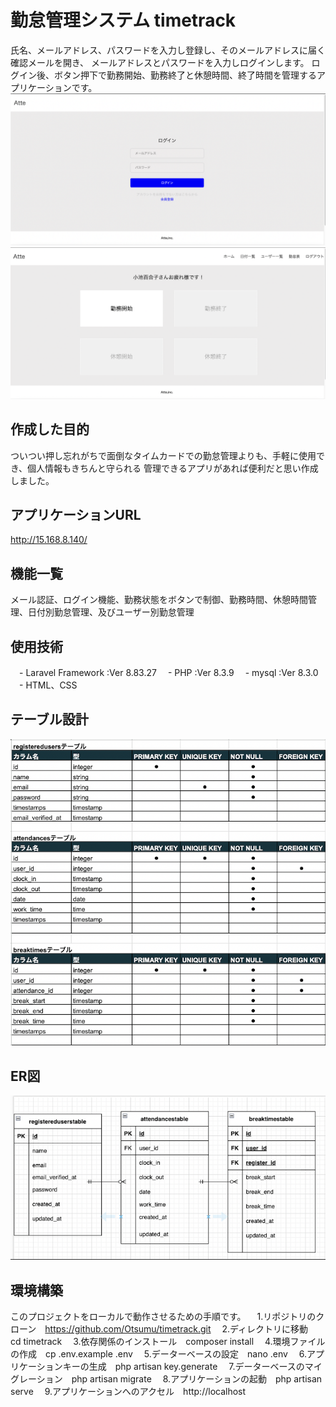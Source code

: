 # 勤怠管理システム timetrack
氏名、メールアドレス、パスワードを入力し登録し、そのメールアドレスに届く確認メールを開き、
メールアドレスとパスワードを入力しログインします。
ログイン後、ボタン押下で勤務開始、勤務終了と休憩時間、終了時間を管理するアプリケーションです。
![ログイン画面](README/images/login.png)
![ホーム画面](README/images/home.png)

## 作成した目的
ついつい押し忘れがちで面倒なタイムカードでの勤怠管理よりも、手軽に使用でき、個人情報もきちんと守られる
管理できるアプリがあれば便利だと思い作成しました。

## アプリケーションURL
http://15.168.8.140/

## 機能一覧
メール認証、ログイン機能、勤務状態をボタンで制御、勤務時間、休憩時間管理、日付別勤怠管理、及びユーザー別勤怠管理

## 使用技術
　- Laravel Framework :Ver 8.83.27
　- PHP :Ver 8.3.9
　- mysql :Ver 8.3.0
　- HTML、CSS

## テーブル設計
![テーブル](README/images/table.png)

## ER図
![ER図](README/images/er.png)

## 環境構築　
このプロジェクトをローカルで動作させるための手順です。
　1.リポジトリのクローン　https://github.com/Otsumu/timetrack.git
　2.ディレクトリに移動　cd timetrack
　3.依存関係のインストール　composer install
　4.環境ファイルの作成　cp .env.example .env
　5.データーベースの設定　nano .env
　6.アプリケーションキーの生成　php artisan key.generate
　7.データーベースのマイグレーション　php artisan migrate
　8.アプリケーションの起動　php artisan serve
　9.アプリケーションへのアクセル　http://localhost

